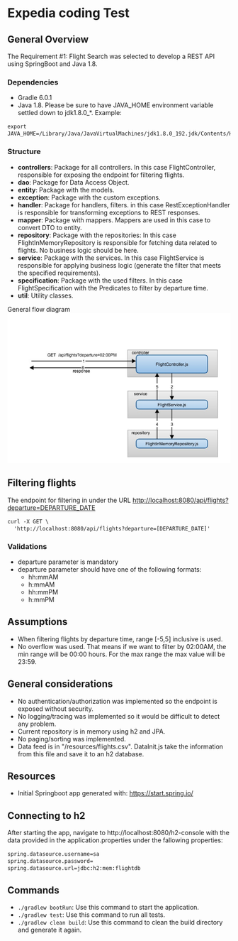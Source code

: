# Expedia coding Test

## General Overview
The Requirement #1: Flight Search was selected to develop a REST API using SpringBoot and Java 1.8.

### Dependencies
* Gradle 6.0.1
* Java 1.8. Please be sure to have JAVA_HOME environment variable settled down to jdk1.8.0_*. Example:
```
export JAVA_HOME=/Library/Java/JavaVirtualMachines/jdk1.8.0_192.jdk/Contents/Home 
```

### Structure
 * **controllers**: Package for all controllers. In this case FlightController, responsible for exposing the endpoint for filtering flights.
 * **dao**: Package for Data Access Object.
 * **entity**: Package with the models.
 * **exception**: Package with the custom exceptions.
 * **handler**: Package for handlers, filters. in this case RestExceptionHandler is responsible for transforming exceptions to REST responses.
 * **mapper**: Package with mappers. Mappers are used in this case to convert DTO to entity.
 * **repository**: Package with the repositories: In this case FlightInMemoryRepository is responsible for fetching data related to flights. No business logic should be here.
 * **service**: Package with the services. In this case  FlightService is responsible for applying business logic (generate the filter that meets the specified requirements).
 * **specification**: Package with the used filters. In this case FlightSpecification with the Predicates to filter by departure time.
 * **util**:  Utility classes.
 
 General flow diagram
 ![General flow diagram](diagram.jpg)

## Filtering flights
The endpoint for filtering in under the URL [http://localhost:8080/api/flights?departure=DEPARTURE_DATE](http://localhost:8080/api/flights?departure=[DEPARTURE_DATE])

```
curl -X GET \
  'http://localhost:8080/api/flights?departure=[DEPARTURE_DATE]'
```
### Validations
* departure parameter is mandatory
* departure parameter should have one of the following formats:
    * hh:mmAM
    * h:mmAM
    * hh:mmPM
    * h:mmPM

## Assumptions
* When filtering flights by departure time, range [-5,5] inclusive is used.
* No overflow was used. That means if we want to filter by 02:00AM, the min range will be 00:00 hours. For the max range the max value will be 23:59. 
    
## General considerations
* No authentication/authorization was implemented so the endpoint is exposed without security.
* No logging/tracing was implemented so it would be difficult to detect any problem.
* Current repository is in memory using h2 and JPA.
* No paging/sorting was implemented.
* Data feed is in "/resources/flights.csv". DataInit.js take the information from this file and save it to an h2 database.

## Resources
* Initial Springboot app generated with: https://start.spring.io/

## Connecting to h2
After starting the app, navigate to http://localhost:8080/h2-console with the data provided in the application.properties under the fallowing properties:
```
spring.datasource.username=sa
spring.datasource.password=
spring.datasource.url=jdbc:h2:mem:flightdb
```

## Commands
* ```./gradlew bootRun```: Use this command to start the application.
* ```./gradlew test```: Use this command to run all tests.
* ```./gradlew clean build```: Use this command to clean the build directory and generate it again.





